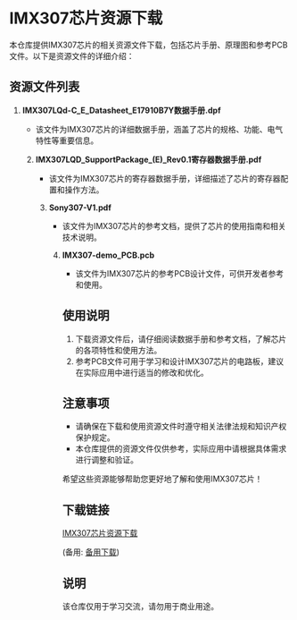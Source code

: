# IMX307芯片资源下载

本仓库提供IMX307芯片的相关资源文件下载，包括芯片手册、原理图和参考PCB文件。以下是资源文件的详细介绍：

## 资源文件列表

1. **IMX307LQd-C_E_Datasheet_E17910B7Y数据手册.dpf**
   - 该文件为IMX307芯片的详细数据手册，涵盖了芯片的规格、功能、电气特性等重要信息。

   2. **IMX307LQD_SupportPackage_(E)_Rev0.1寄存器数据手册.pdf**
      - 该文件为IMX307芯片的寄存器数据手册，详细描述了芯片的寄存器配置和操作方法。

      3. **Sony307-V1.pdf**
         - 该文件为IMX307芯片的参考文档，提供了芯片的使用指南和相关技术说明。

         4. **IMX307-demo_PCB.pcb**
            - 该文件为IMX307芯片的参考PCB设计文件，可供开发者参考和使用。

            ## 使用说明

            1. 下载资源文件后，请仔细阅读数据手册和参考文档，了解芯片的各项特性和使用方法。
            2. 参考PCB文件可用于学习和设计IMX307芯片的电路板，建议在实际应用中进行适当的修改和优化。

            ## 注意事项

            - 请确保在下载和使用资源文件时遵守相关法律法规和知识产权保护规定。
            - 本仓库提供的资源文件仅供参考，实际应用中请根据具体需求进行调整和验证。

            希望这些资源能够帮助您更好地了解和使用IMX307芯片！

            ## 下载链接
            [IMX307芯片资源下载](https://pan.quark.cn/s/11a9d5cd90b5) 

            (备用: [备用下载](https://pan.baidu.com/s/1U36xGUwTOe87l-WOAByc5g?pwd=1234))

            ## 说明

            该仓库仅用于学习交流，请勿用于商业用途。
